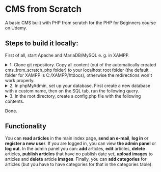 # CMS from Scratch

A basic CMS built with PHP from scratch for the PHP for Beginners course on Udemy.

## Steps to build it locally:

First of all, start Apache and MariaDB/MySQL e. g. in XAMPP.

<details>
  <summary>1. Clone git repository. Copy all content (out of the automatically created cms_from_scratch_php folder) to your localhost root folder (the default folder for XAMPP is C:/XAMPP/htdocs), otherwise the redirections won't work properly.</summary>

```
git clone https://github.com/m-ahlstrom/cms_from_scratch_php.git
```

</details>

<details>
  <summary>2. In phpMyAdmin, set up your database. First create a new database with a custom name, then on the SQL tab, run the following query.</summary>

```SQL
CREATE TABLE `articles` (
  `id` int(20) NOT NULL,
  `title` varchar(128) NOT NULL,
  `content` text NOT NULL,
  `published_at` datetime DEFAULT NULL,
  `image_file` varchar(200) DEFAULT NULL
) ENGINE=InnoDB DEFAULT CHARSET=utf8mb4 COLLATE=utf8mb4_general_ci;

CREATE TABLE `article_category` (
  `article_id` int(11) NOT NULL,
  `category_id` int(11) NOT NULL
) ENGINE=InnoDB DEFAULT CHARSET=utf8mb4 COLLATE=utf8mb4_general_ci;

CREATE TABLE `categories` (
  `id` int(11) NOT NULL,
  `name` varchar(128) NOT NULL
) ENGINE=InnoDB DEFAULT CHARSET=utf8mb4 COLLATE=utf8mb4_general_ci;

CREATE TABLE `users` (
  `id` int(11) NOT NULL,
  `username` varchar(30) NOT NULL,
  `password` varchar(256) NOT NULL
) ENGINE=InnoDB DEFAULT CHARSET=utf8mb4 COLLATE=utf8mb4_general_ci;

ALTER TABLE `articles`
  ADD PRIMARY KEY (`id`),
  ADD UNIQUE KEY `id` (`id`),
  ADD UNIQUE KEY `published_at` (`published_at`);

ALTER TABLE `article_category`
  ADD PRIMARY KEY (`article_id`,`category_id`),
  ADD KEY `category_id` (`category_id`);

ALTER TABLE `categories`
  ADD PRIMARY KEY (`id`),
  ADD KEY `name` (`name`);

ALTER TABLE `users`
  ADD PRIMARY KEY (`id`),
  ADD UNIQUE KEY `username` (`username`);

ALTER TABLE `articles`
  MODIFY `id` int(20) NOT NULL AUTO_INCREMENT;

ALTER TABLE `categories`
  MODIFY `id` int(11) NOT NULL AUTO_INCREMENT;

ALTER TABLE `users`
  MODIFY `id` int(11) NOT NULL AUTO_INCREMENT;

ALTER TABLE `article_category`
  ADD CONSTRAINT `article_category_ibfk_1` FOREIGN KEY (`article_id`) REFERENCES `articles` (`id`) ON DELETE CASCADE ON UPDATE CASCADE,
  ADD CONSTRAINT `article_category_ibfk_2` FOREIGN KEY (`category_id`) REFERENCES `categories` (`id`) ON DELETE CASCADE ON UPDATE CASCADE;
```

</details>

<details>
  <summary>3. In the root directory, create a config.php file with the following contents.</summary>

```php
<?php

/**
 * Configuration settings
 */

define('DB_HOST', 'localhost');
define('DB_NAME', 'YOUR-DB-NAME');
define('DB_USER', 'YOUR-DB-USERNAME');
define('DB_PASS', 'YOUR-DB-PASSWORD');

define('SMTP_HOST', 'YOUR-SMTP-SERVER');
define('SMTP_USER', 'YOUR-EMAIL-ADDRESS');
define('SMTP_PASS', 'YOUR-EMAIL-PASSWORD');

// * Must also refresh the contact.php $mail contents with valid e-mail data.

define('SHOW_ERROR_DETAIL', true);

```

</details>

Done.

## Functionality

You can <strong>read articles</strong> in the main index page, <strong>send an e-mail</strong>, <strong>log in</strong> or <strong>register a new user</strong>. If you are logged in, you can view <strong>the admin panel</strong> or <strong>log out</strong>. In the admin panel you can: <strong>add</strong> articles, <strong>edit</strong> articles, <strong>delete</strong> articles, <strong>publish articles</strong> that have no publish date yet, <strong>upload images</strong> to articles and <strong>delete</strong> article <strong>images</strong>. Finally, you can <strong>add categories</strong> for articles (but you have to have categories for that in the categories table).
